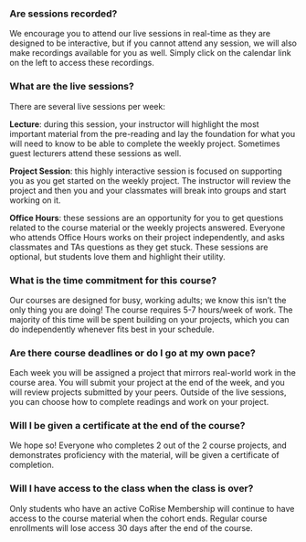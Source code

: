 
### Are sessions recorded?

We encourage you to attend our live sessions in real-time as they are
designed to be interactive, but if you cannot attend any session, we
will also make recordings available for you as well. Simply click on the
calendar link on the left to access these recordings.

### What are the live sessions?

There are several live sessions per week:

**Lecture**: during this session, your instructor will highlight the
most important material from the pre-reading and lay the foundation for
what you will need to know to be able to complete the weekly project.
Sometimes guest lecturers attend these sessions as well.

**Project Session**: this highly interactive session is focused on
supporting you as you get started on the weekly project. The instructor
will review the project and then you and your classmates will break into
groups and start working on it.

**Office Hours**: these sessions are an opportunity for you to get
questions related to the course material or the weekly projects
answered. Everyone who attends Office Hours works on their project
independently, and asks classmates and TAs questions as they get stuck.
These sessions are optional, but students love them and highlight their
utility.

### What is the time commitment for this course?

Our courses are designed for busy, working adults; we know this isn’t
the only thing you are doing! The course requires 5-7 hours/week of
work. The majority of this time will be spent building on your projects,
which you can do independently whenever fits best in your schedule.

### Are there course deadlines or do I go at my own pace?

Each week you will be assigned a project that mirrors real-world work in
the course area. You will submit your project at the end of the week,
and you will review projects submitted by your peers. Outside of the
live sessions, you can choose how to complete readings and work on your
project.

### Will I be given a certificate at the end of the course?

We hope so! Everyone who completes 2 out of the 2 course projects, and
demonstrates proficiency with the material, will be given a certificate
of completion.

### Will I have access to the class when the class is over?

Only students who have an active CoRise Membership will continue to have
access to the course material when the cohort ends. Regular course
enrollments will lose access 30 days after the end of the course.
